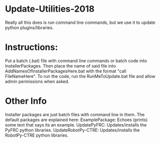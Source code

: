 # Update-Utilities-2018
Really all this does is run command line commands, but we use it to update python plugins/libraries.
# Instructions:
Put a batch (.bat) file with command line commands or batch code into InstallerPackages.
Then place the name of said file into AddNamesOfInstallerPackagesHere.bat with the format "call FileNameHere".
To run the code, run the RunMeToUpdate.bat file and allow admin permissions when asked.
# Other Info
Installer packages are just batch files with command line in them.
The default packages are explained here:
  ExamplePackage: Echoes (prints) some text that says its an example.
  UpdatePyFRC: Updates/installs the PyFRC python libraries.
  UpdateRobotPy-CTRE: Updates/installs the RobotPy-CTRE python libraries.
